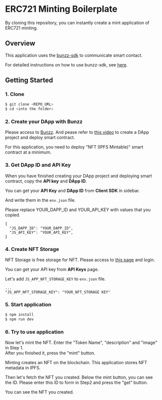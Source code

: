 # ERC721 Minting Boilerplate

By cloning this repository, you can instantly create a mint application of ERC721 minting.

## Overview

This application uses the [bunzz-sdk](https://www.npmjs.com/package/bunzz-sdk) to communicate smart contact.

For detailed instructions on how to use bunzz-sdk, see [here](https://www.npmjs.com/package/bunzz-sdk).

## Getting Started

### 1. Clone

```bash
$ git clone <REPO_URL>
$ cd <into the folder>
```

### 2. Create your DApp with Bunzz

Please access to [Bunzz](https://app.bunzz.dev).
And pease refer to [this video]() to create a DApp project and deploy smart contract.

For this application, you need to deploy "NFT (IPFS Mintable)" smart contract at a minimum.

### 3. Get DApp ID and API Key

When you have finished creating your DApp project and deploying smart contract, copy the **API key** and **DApp ID**.

You can get your **API Key** and **DApp ID** from **Client SDK** in sidebar.

And write them in the `env.json` file.

Please replace YOUR_DAPP_ID and YOUR_API_KEY with values that you copied.

```
{
  "JS_DAPP_ID": "YOUR_DAPP_ID",
  "JS_API_KEY": "YOUR_API_KEY",
}
```

### 4. Create NFT Storage

NFT Storage is free storage for NFT.
Please access to [this page](https://nft.storage/) and login.

You can get your API key from **API Keys** page.

Let's add `JS_APP_NFT_STORAGE_KEY` to `env.json` file.

```
...
"JS_APP_NFT_STORAGE_KEY": "YOUR_NFT_STORAGE KEY"
```

### 5. Start application

```bash
$ npm install
$ npm run dev
```

### 6. Try to use application

Now let's mint the NFT. Enter the "Token Name", "description" and "image" in Step 1. </br>
After you finished it, press the "mint" button.

Minting creates an NFT on the blockchain.
This application stores NFT metadata in IPFS.

Then let's fetch the NFT you created. Below the mint button, you can see the ID. Please enter this ID to form in Step2 and press the "get" button.

You can see the NFT you created.
